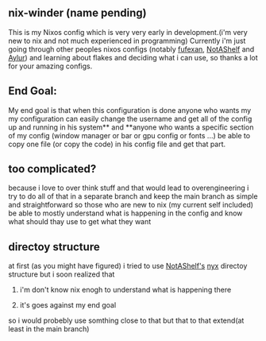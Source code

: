 ## nix-winder (name pending)
This is my Nixos config which is very very early in development.(i'm very new to nix and not much experienced in programming)
Currently i'm just going through other peoples nixos configs (notably [fufexan](https://github.com/fufexan), [NotAShelf](https://github.com/NotAShelf) and [Aylur](https://github.com/Aylur))
and learning about flakes and deciding what i can use, so thanks a lot for your amazing configs.

## End Goal:
My end goal is that when this configuration is done anyone who wants my my configuration can easily change the username
and get all of the config up and running in his system** and **anyone who wants a specific section of my config (window manager or bar or gpu config or fonts ...)
be able to copy one file (or copy the code) in his config file and get that part.


## too complicated?
because i love to over think stuff and that would lead to overengineering i try to do all of that
in a separate branch and keep the main branch as simple and straightforward so those who are new to nix
(my current self included) be able to mostly understand what is happening in the config and know what should thay use
to get what they want

## directoy structure
at first (as you might have figured) i tried to use [NotAShelf's](https://github.com/NotAShelf) [nyx](https://github.com/NotAShelf/nyx)
directoy structure but i soon realized that
1. i'm don't know nix enogh to understand what is happening there

2. it's goes against my end goal


so i would probebly use somthing close to that but that to that extend(at least in the main branch)
